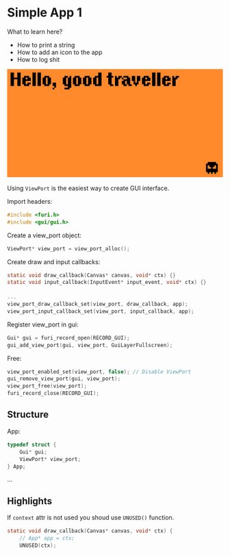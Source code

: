 # Simple App 1

What to learn here?

* How to print a string
* How to add an icon to the app
* How to log shit

![screenshot](Screenshot-20230402-193400.png)

Using `ViewPort` is the easiest way to create GUI interface.

Import headers:

```c
#include <furi.h>
#include <gui/gui.h>
```

Create a view_port object:
```c
ViewPort* view_port = view_port_alloc();
```

Create draw and input callbacks:

```c
static void draw_callback(Canvas* canvas, void* ctx) {}
static void input_callback(InputEvent* input_event, void* ctx) {}

...
view_port_draw_callback_set(view_port, draw_callback, app);
view_port_input_callback_set(view_port, input_callback, app);
```

Register view_port in gui:

```c
Gui* gui = furi_record_open(RECORD_GUI);
gui_add_view_port(gui, view_port, GuiLayerFullscreen);
```

Free:
```c
view_port_enabled_set(view_port, false); // Disable ViewPort
gui_remove_view_port(gui, view_port);
view_port_free(view_port);
furi_record_close(RECORD_GUI);
```

## Structure

App:

```c
typedef struct {
    Gui* gui;
    ViewPort* view_port;
} App;
```

...

## Highlights

If `context` attr is not used you shoud use `UNUSED()` function.

```c
static void draw_callback(Canvas* canvas, void* ctx) {
    // App* app = ctx;
    UNUSED(ctx);
```
